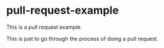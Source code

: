 # pull-request-example
This is a pull request example.

This is just to go through the process of doing a pull request.
